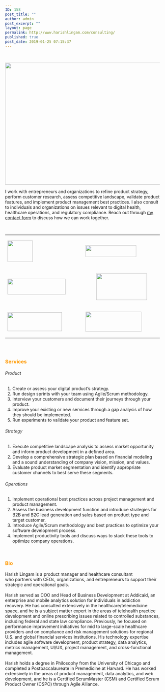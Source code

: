```yaml
---
ID: 158
post_title: ""
author: admin
post_excerpt: ""
layout: page
permalink: http://www.harishlingam.com/consulting/
published: true
post_date: 2019-01-25 07:15:37
---
```

<!-- wp:fl-builder/layout -->
<p>&nbsp;</p>
<p><a href="http://www.harishlingam.com/wp-content/uploads/2019/01/consulting-2204253_1920.png"><img class="wp-image-697 alignnone" src="http://www.harishlingam.com/wp-content/uploads/2019/01/consulting-2204253_1920-300x200.png" alt="" width="595" height="396" /></a></p>
<p>I work with entrepreneurs and organizations to refine product strategy, perform customer research, assess competitive landscape, validate product features, and implement product management best practices. I also consult to individuals and organizations on issues relevant to digital health, healthcare operations, and regulatory compliance. Reach out through <a href="http://www.harishlingam.com/contact-me/">my contact form</a> to discuss how we can work together.</p>
<p>&nbsp;</p>
<table>
<tbody>
<tr>
<td width="312">
<p><a href="http://www.harishlingam.com/wp-content/uploads/2020/01/ata_grayed.jpg"><img class=" wp-image-825 aligncenter" src="http://www.harishlingam.com/wp-content/uploads/2020/01/ata_grayed.jpg" alt="" width="82" height="69" /></a></p>
</td>
<td width="312"><a href="http://www.harishlingam.com/wp-content/uploads/2020/01/navigant_grayed.jpg"><img class=" wp-image-827 aligncenter" src="http://www.harishlingam.com/wp-content/uploads/2020/01/navigant_grayed-300x69.jpg" alt="" width="165" height="38" /></a></td>
</tr>
<tr>
<td width="312"><a href="http://www.harishlingam.com/wp-content/uploads/2020/01/harvard_grayed.jpg"><img class="wp-image-826 aligncenter" src="http://www.harishlingam.com/wp-content/uploads/2020/01/harvard_grayed-300x81.jpg" alt="" width="189" height="51" /></a></td>
<td width="312">
<p style="text-align: center;"><a href="http://www.harishlingam.com/wp-content/uploads/2020/01/promontoryfinancialgroup_grayed.jpg"><img class="wp-image-828 aligncenter" src="http://www.harishlingam.com/wp-content/uploads/2020/01/promontoryfinancialgroup_grayed-300x156.jpg" alt="" width="165" height="86" /></a></p>
</td>
</tr>
<tr>
<td width="312">
<p style="text-align: left;"><a href="http://www.harishlingam.com/wp-content/uploads/2020/01/addicaid_grayed.jpg"><img class=" wp-image-831 aligncenter" src="http://www.harishlingam.com/wp-content/uploads/2020/01/addicaid_grayed-300x103.jpg" alt="" width="177" height="61" /></a></p>
</td>
<td width="312">
<p><a href="http://www.harishlingam.com/wp-content/uploads/2020/01/uchicagomedicine_grayed.jpg"><img class="wp-image-829 aligncenter" src="http://www.harishlingam.com/wp-content/uploads/2020/01/uchicagomedicine_grayed-300x107.jpg" alt="" width="182" height="65" /></a></p>
</td>
</tr>
</tbody>
</table>
<h3> </h3>
<h3><span style="color: #ff9900;">Services</span></h3>
<h6 style="text-align: left;"><span style="color: #333333;">Product</span></h6>
<ol>
<li>Create or assess your digital product’s strategy.</li>
<li>Run design sprints with your team using Agile/Scrum methodology.</li>
<li>Interview your customers and document their journeys through your product.</li>
<li>Improve your existing or new services through a gap analysis of how they should be implemented.</li>
<li>Run experiments to validate your product and feature set.</li>
</ol>
<h6 style="text-align: left;"><span style="color: #333333;">Strategy</span></h6>
<ol>
<li>Execute competitive landscape analysis to assess market opportunity and inform product development in a defined area.</li>
<li>Develop a comprehensive strategic plan based on financial modeling and a sound understanding of company vision, mission, and values.</li>
<li>Evaluate product market segmentation and identify appropriate customer channels to best serve these segments.</li>
</ol>
<h6 style="text-align: left;"><span style="color: #333333;">Operations</span></h6>
<ol>
<li>Implement operational best practices across project management and product management.</li>
<li>Assess the business development function and introduce strategies for B2B and B2C lead generation and sales based on product type and target customer.</li>
<li>Introduce Agile/Scrum methodology and best practices to optimize your software development process.</li>
<li>Implement productivity tools and discuss ways to stack these tools to optimize company operations.</li>
</ol>
<p>&nbsp;</p>
<h3><span style="color: #ff9900;">Bio</span></h3>
<div>Harish Lingam is a product manager and healthcare consultant who partners with CEOs, organizations, and entrepreneurs to support their strategic and operational goals.</div>
<div> </div>
<div>Harish served as COO and Head of Business Development at Addicaid, an enterprise and mobile analytics solution for individuals in addiction recovery. He has consulted extensively in the healthcare/telemedicine space, and he is a subject matter expert in the areas of telehealth practice development and online prescribing issues related to controlled substances, including federal and state law compliance. Previously, he focused on performance improvement initiatives for mid to large-scale healthcare providers and on compliance and risk management solutions for regional U.S. and global financial services institutions. His technology expertise includes agile software development, product strategy, data analytics, metrics management, UI/UX, project management, and cross-functional management.</div>
<div> </div>
<div>Harish holds a degree in Philosophy from the University of Chicago and completed a Postbaccalaureate in Premedicine at Harvard. He has worked extensively in the areas of product management, data analytics, and web development, and he is a Certified ScrumMaster (CSM) and Certified Scrum Product Owner (CSPO) through Agile Alliance.</div>
<!-- /wp:fl-builder/layout -->